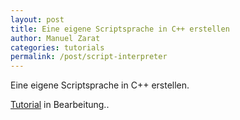 ```yaml
---
layout: post
title: Eine eigene Scriptsprache in C++ erstellen
author: Manuel Zarat
categories: tutorials
permalink: /post/script-interpreter
---
```


Eine eigene Scriptsprache in C++ erstellen.

<!--excerpt_separator-->

[Tutorial](https://github.com/zarat/Interpreter) in Bearbeitung..
